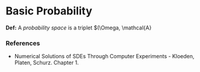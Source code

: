 # Basic Probability

**Def:** A *probability space* is a triplet $(\Omega, \mathcal{A}

### References
- Numerical Solutions of SDEs Through Computer Experiments - Kloeden, Platen, Schurz. Chapter 1.
<!--stackedit_data:
eyJoaXN0b3J5IjpbMTc5NTA5MDAwOF19
-->